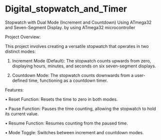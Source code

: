 # Digital_stopwatch_and_Timer
Stopwatch with Dual Mode (Increment and Countdown) Using ATmega32 and Seven-Segment  Display.
by using  ATmega32 microcontroller

Project Overview:

This project involves creating a versatile stopwatch that operates in two distinct modes:

1. Increment Mode (Default): The stopwatch counts upwards from zero, displaying hours, 
minutes, and seconds on six seven-segment displays.

3. Countdown Mode: The stopwatch counts downwards from a user-defined time, 
functioning as a countdown timer.

Features:

• Reset Function: Resets the time to zero in both modes.

• Pause Function: Pauses the time counting, allowing the stopwatch to hold its current 
value.

• Resume Function: Resumes counting from the paused time.

• Mode Toggle: Switches between increment and countdown modes.

